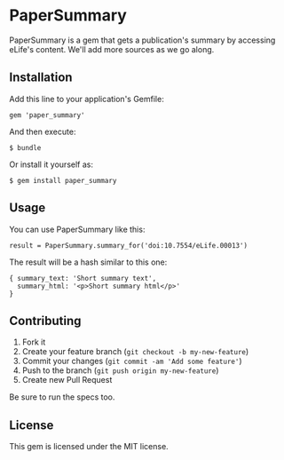 # PaperSummary

PaperSummary is a gem that gets a publication's summary by accessing eLife's content. We'll add more sources as we go along.

## Installation

Add this line to your application's Gemfile:

    gem 'paper_summary'

And then execute:

    $ bundle

Or install it yourself as:

    $ gem install paper_summary

## Usage

You can use PaperSummary like this:

    result = PaperSummary.summary_for('doi:10.7554/eLife.00013')

The result will be a hash similar to this one:

    { summary_text: 'Short summary text',
      summary_html: '<p>Short summary html</p>'
    }

## Contributing

1. Fork it
2. Create your feature branch (`git checkout -b my-new-feature`)
3. Commit your changes (`git commit -am 'Add some feature'`)
4. Push to the branch (`git push origin my-new-feature`)
5. Create new Pull Request

Be sure to run the specs too.

## License

This gem is licensed under the MIT license.